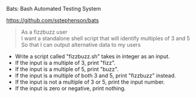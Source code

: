 Bats: Bash Automated Testing System

https://github.com/sstephenson/bats


> As a fizzbuzz user  
> I want a standalone shell script that will identify multiples of 3 and 5  
> So that I can output alternative data to my users

* Write a script called "fizzbuzz.sh" takes in integer as an input.
* If the input is a multiple of 3, print "fizz".
* If the input is a multiple of 5, print "buzz".
* If the input is a multiple of both 3 and 5, print "fizzbuzz" instead.
* If the input is not a multiple of 3 or 5, print the input number.
* If the input is zero or negative, print nothing.
